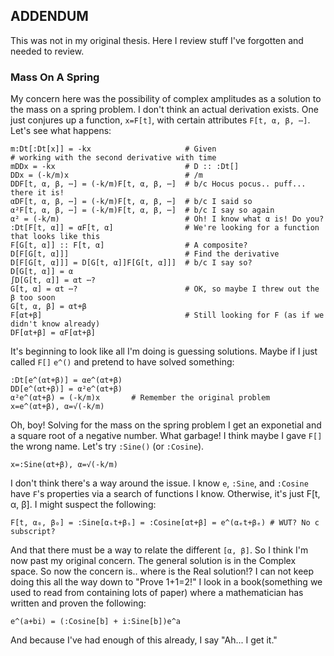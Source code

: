 ## ADDENDUM

This was not in my original thesis.
Here I review stuff I've forgotten and needed to review.

### Mass On A Spring

My concern here was the possibility of complex amplitudes as
a solution to the mass on a spring problem.
I don't think an actual derivation exists.
One just conjures up a function, `x=F[t]`, with certain attributes `F[t, α, β, ⋯]`.
Let's see what happens:

```
m:Dt[:Dt[x]] = -kx                     # Given
# working with the second derivative with time
mDDx = -kx                             # D :: :Dt[]
DDx = (-k/m)x                          # /m
DDF[t, α, β, ⋯] = (-k/m)F[t, α, β, ⋯]  # b/c Hocus pocus.. puff... there it is!
αDF[t, α, β, ⋯] = (-k/m)F[t, α, β, ⋯]  # b/c I said so
α²F[t, α, β, ⋯] = (-k/m)F[t, α, β, ⋯]  # b/c I say so again
α² = (-k/m)                            # Oh! I know what α is! Do you?
:Dt[F[t, α]] = αF[t, α]                # We're looking for a function that looks like this
F[G[t, α]] :: F[t, α]                  # A composite?
D[F[G[t, α]]]                          # Find the derivative
D[F[G[t, α]]] = D[G[t, α]]F[G[t, α]]]  # b/c I say so?
D[G[t, α]] = α
∫D[G[t, α]] = αt ⋯?
G[t, α] = αt ⋯?                        # OK, so maybe I threw out the β too soon
G[t, α, β] = αt+β
F[αt+β]                                # Still looking for F (as if we didn't know already)
DF[αt+β] = αF[αt+β]
```

It's beginning to look like all I'm doing is guessing solutions.
Maybe if I just called `F[]` `e^()` and pretend to have solved something:

```
:Dt[e^(αt+β)] = αe^(αt+β)
DD[e^(αt+β)] = α²e^(αt+β)
α²e^(αt+β) = (-k/m)x       # Remember the original problem
x=e^(αt+β), α=√(-k/m)
```

Oh, boy!
Solving for the mass on the spring problem I get an exponetial and
a square root of a negative number.
What garbage!
I think maybe I gave `F[]` the wrong name.
Let's try `:Sine()` (or `:Cosine`).

```
x=:Sine(αt+β), α=√(-k/m)
```

I don't think there's a way around the issue.
I know `e`, `:Sine`, and `:Cosine` have `F`'s properties via a search of functions I know.
Otherwise, it's just F[t, α, β].  I might suspect the following:

```
F[t, α₀, β₀] = :Sine[αₛt+βₛ] = :Cosine[αt+β] = e^(αₑt+βₑ) # WUT? No c subscript?
```

And that there must be a way to relate the different `[α, β]`.
So I think I'm now past my original concern.
The general solution is in the Complex space.
So now the concern is.. where is the Real solution!?
I can not keep doing this all the way down to "Prove 1+1=2!"
I look in a book(something we used to read from containing lots of paper)
where a mathematician has written and proven the following: 

```
e^(a+bi) = (:Cosine[b] + i:Sine[b])e^a
```

And because I've had enough of this already, I say "Ah... I get it."
